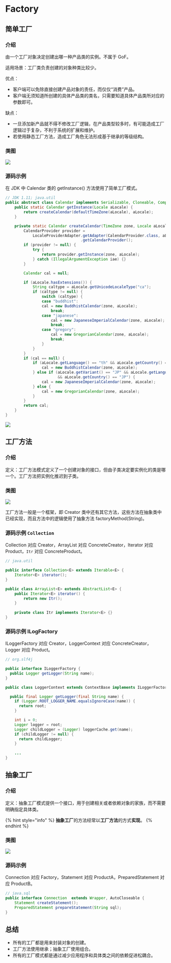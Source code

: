 # Factory

## 简单工厂

### 介绍

由一个工厂对象决定创建出哪一种产品类的实例。不属于 GoF。

适用场景：工厂类负责创建的对象种类比较少。

优点：

* 客户端可以免除直接创建产品对象的责任，而仅仅“消费”产品。
* 客户端无须知道所创建的具体产品类的类名，只需要知道具体产品类所对应的参数即可。

缺点：

* 一旦添加新产品就不得不修改工厂逻辑，在产品类型较多时，有可能造成工厂逻辑过于复杂，不利于系统的扩展和维护。
* 若使用静态工厂方法，造成工厂角色无法形成基于继承的等级结构。

### 类图

![](../../.gitbook/assets/image%20%2842%29.png)

### 源码示例

在 JDK 中 Calendar 类的 getInstance\(\) 方法使用了简单工厂模式。

```java
// JDK 1.11; java.util
public abstract class Calendar implements Serializable, Cloneable, Comparable<Calendar> {
    public static Calendar getInstance(Locale aLocale) {
        return createCalendar(defaultTimeZone(aLocale), aLocale);
    }

    private static Calendar createCalendar(TimeZone zone, Locale aLocale) {
        CalendarProvider provider =
            LocaleProviderAdapter.getAdapter(CalendarProvider.class, aLocale)
                                 .getCalendarProvider();
        if (provider != null) {
            try {
                return provider.getInstance(zone, aLocale);
            } catch (IllegalArgumentException iae) {}
        }

        Calendar cal = null;

        if (aLocale.hasExtensions()) {
            String caltype = aLocale.getUnicodeLocaleType("ca");
            if (caltype != null) {
                switch (caltype) {
                case "buddhist":
                cal = new BuddhistCalendar(zone, aLocale);
                    break;
                case "japanese":
                    cal = new JapaneseImperialCalendar(zone, aLocale);
                    break;
                case "gregory":
                    cal = new GregorianCalendar(zone, aLocale);
                    break;
                }
            }
        }
        if (cal == null) {
            if (aLocale.getLanguage() == "th" && aLocale.getCountry() == "TH") {
                cal = new BuddhistCalendar(zone, aLocale);
            } else if (aLocale.getVariant() == "JP" && aLocale.getLanguage() == "ja"
                       && aLocale.getCountry() == "JP") {
                cal = new JapaneseImperialCalendar(zone, aLocale);
            } else {
                cal = new GregorianCalendar(zone, aLocale);
            }
        }
        return cal;
    }
}
```

![](../../.gitbook/assets/image%20%2829%29.png)

## 工厂方法

### 介绍

定义：工厂方法模式定义了一个创建对象的接口，但由子类决定要实例化的类是哪一个。工厂方法把实例化推迟到子类。

### 类图

![](../../.gitbook/assets/image%20%2846%29.png)

工厂方法一般是一个框架，即 Creator 类中还有其它方法，这些方法在抽象类中已经实现，而且方法中的逻辑使用了抽象方法 factoryMethod\(String\)。

### 源码示例 `Collection`

Collection 对应 Creator，ArrayList 对应 ConcreteCreator，Iterator 对应 Product，`Itr` 对应 ConcreteProduct。

```java
// java.util

public interface Collection<E> extends Iterable<E> {
    Iterator<E> iterator();
}

public class ArrayList<E> extends AbstractList<E> {
    public Iterator<E> iterator() {
        return new Itr();
    }
    
    private class Itr implements Iterator<E> {}
}
```

### 源码示例 ILogFactory

ILoggerFactory 对应 Creator，LoggerContext 对应 ConcreteCreator，Logger 对应 Product。

```java
// org.slf4j

public interface ILoggerFactory {
  public Logger getLogger(String name);
}

public class LoggerContext extends ContextBase implements ILoggerFactory {

  public final Logger getLogger(final String name) {
    if (Logger.ROOT_LOGGER_NAME.equalsIgnoreCase(name)) {
      return root;
    }

    int i = 0;
    Logger logger = root;
    Logger childLogger = (Logger) loggerCache.get(name);
    if (childLogger != null) {
      return childLogger;
    }
    
    ...
}
```

## 抽象工厂

### 介绍

定义：抽象工厂模式提供一个接口，用于创建相关或者依赖对象的家族，而不需要明确指定具体类。

{% hint style="info" %}
**抽象工厂**的方法经常以**工厂方法**的方式**实现**。
{% endhint %}

### 类图

![](../../.gitbook/assets/image%20%2831%29.png)

### 源码示例

Connection 对应 Factory，Statement 对应 ProductA，PreparedStatement 对应 ProductB。

```java
// java.sql
public interface Connection  extends Wrapper, AutoCloseable {
    Statement createStatement();
    PreparedStatement prepareStatement(String sql);
}
```

## 总结

* 所有的工厂都是用来封装对象的创建。
* 工厂方法使用继承；抽象工厂使用组合。
* 所有的工厂模式都是通过减少应用程序和具体类之间的依赖促进松耦合。

